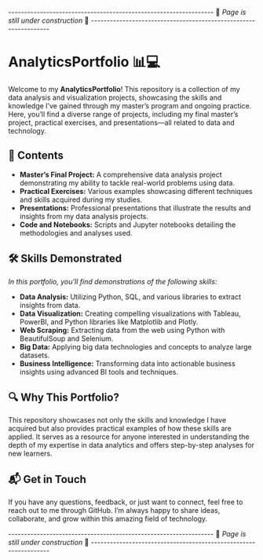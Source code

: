 ----------------------------------------------------------------- 🚧 *Page is still under construction* 🚧 -----------------------------------------------------------------

# AnalyticsPortfolio 📊💻
Welcome to my **AnalyticsPortfolio**! This repository is a collection of my data analysis and visualization projects, showcasing the skills and knowledge I’ve gained through my master’s program and ongoing practice. Here, you’ll find a diverse range of projects, including my final master’s project, practical exercises, and presentations—all related to data and technology.

## 📁 Contents
- **Master’s Final Project:** A comprehensive data analysis project demonstrating my ability to tackle real-world problems using data.
- **Practical Exercises:** Various examples showcasing different techniques and skills acquired during my studies.
- **Presentations:** Professional presentations that illustrate the results and insights from my data analysis projects.
- **Code and Notebooks:** Scripts and Jupyter notebooks detailing the methodologies and analyses used.

## 🛠 Skills Demonstrated
*In this portfolio, you’ll find demonstrations of the following skills:*
- **Data Analysis:** Utilizing Python, SQL, and various libraries to extract insights from data.
- **Data Visualization:** Creating compelling visualizations with Tableau, PowerBI, and Python libraries like Matplotlib and Plotly.
- **Web Scraping:** Extracting data from the web using Python with BeautifulSoup and Selenium.
- **Big Data:** Applying big data technologies and concepts to analyze large datasets.
- **Business Intelligence:** Transforming data into actionable business insights using advanced BI tools and techniques.

## 🔍 Why This Portfolio?
This repository showcases not only the skills and knowledge I have acquired but also provides practical examples of how these skills are applied. It serves as a resource for anyone interested in understanding the depth of my expertise in data analytics and offers step-by-step analyses for new learners.

## 📬 Get in Touch
If you have any questions, feedback, or just want to connect, feel free to reach out to me through GitHub. I’m always happy to share ideas, collaborate, and grow within this amazing field of technology.

----------------------------------------------------------------- 🚧 *Page is still under construction* 🚧 -----------------------------------------------------------------
